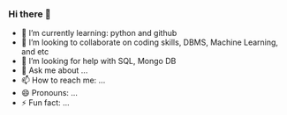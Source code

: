 ### Hi there 👋



- 🌱 I’m currently learning: python and github
- 👯 I’m looking to collaborate on coding skills, DBMS, Machine Learning, and etc
- 🤔 I’m looking for help with SQL, Mongo DB
- 💬 Ask me about ...
- 📫 How to reach me: ...
- 😄 Pronouns: ...
- ⚡ Fun fact: ...

